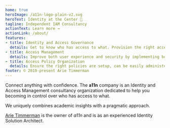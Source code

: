 ```yaml
---
home: true
heroImage: /a11n-logo-plain-v2.svg
heroText: Identity at the Center 🎯  
tagline: Independent IAM Consultancy
actionText: Learn more →
actionLink: /about/
features:
- title: Identity and Access Governance
  details: Get to know who has access to what. Provision the right access at the right time.
- title: Access Management
  details: Improve both user experience and security by implementing better access controls
- title: Access Policy Organization
  details: Ensure the right policies are setup, can be easily administered and are enforced on all endpoints 
footer: © 2019-present Arie Timmerman
---
```


Connect anything with confidence. The __a11n__ company is an Identity and Access Management consultancy organization dedicated to help you becoming in control over who has access to what.

We uniquely combines academic insights with a pragmatic approach.

[Arie Timmerman](https://www.linkedin.com/in/arie/) is the owner of _a11n_ and is as an experienced Identity Solution Architect.
